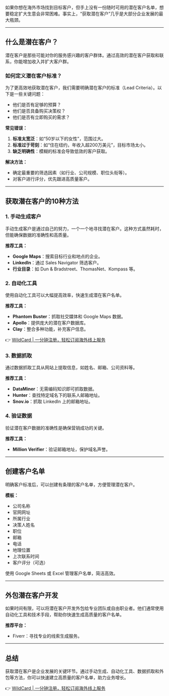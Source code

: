 如果你想在海外市场找到目标客户，但手上没有一份随时可用的潜在客户名单，想要稳定扩大生意会非常困难。事实上，“获取潜在客户”几乎是大部分企业发展的最大瓶颈。

---

## 什么是潜在客户？

潜在客户是那些可能对你的服务感兴趣的客户群体。通过高效的潜在客户获取和联系，你能增加收入并扩大客户群。

### 如何定义潜在客户标准？

为了更高效地获取潜在客户，我们需要明确潜在客户的标准（Lead Criteria）。以下是一些关键问题：

- 他们是否有足够的预算？
- 他们是否具备购买决策权？
- 他们是否有立即购买的需求？

**常见错误：**
1. **标准太宽泛**：如“50岁以下的女性”，范围过大。
2. **标准过于苛刻**：如“住在纽约，年收入超200万美元”，目标市场太小。
3. **缺乏明确性**：模糊的标准会导致低效的客户获取。

**解决方法：**
- 确定最重要的筛选因素（如行业、公司规模、职位头衔等）。
- 对客户进行评分，优先跟进高质量客户。

---

## 获取潜在客户的10种方法

### 1. 手动生成客户
手动生成客户是通过自己的努力，一个一个地寻找潜在客户。这种方式虽然耗时，但能确保数据的准确性和高质量。

**推荐工具：**
- **Google Maps**：搜索目标行业和地点的企业。
- **LinkedIn**：通过 Sales Navigator 筛选客户。
- **行业目录**：如 Dun & Bradstreet、ThomasNet、Kompass 等。

### 2. 自动化工具
使用自动化工具可以大幅提高效率，快速生成潜在客户名单。

**推荐工具：**
- **Phantom Buster**：抓取社交媒体和 Google Maps 数据。
- **Apollo**：提供庞大的潜在客户数据库。
- **Clay**：整合多种功能，补充客户信息。

👉 [WildCard | 一分钟注册，轻松订阅海外线上服务](https://bit.ly/bewildcard)

### 3. 数据抓取
通过数据抓取工具从网站上提取信息，如姓名、邮箱、公司资料等。

**推荐工具：**
- **DataMiner**：无需编码知识即可抓取数据。
- **Hunter**：查找特定域名下的联系人邮箱地址。
- **Snov.io**：抓取 LinkedIn 上的邮箱地址。

### 4. 验证数据
验证潜在客户数据的准确性是确保营销成功的关键。

**推荐工具：**
- **Million Verifier**：验证邮箱地址，保护域名声誉。

---

## 创建客户名单

明确客户标准后，可以创建有条理的客户名单，方便管理潜在客户。

**模板：**
- 公司名称
- 官网网址
- 所属行业
- 决策人姓名
- 职位
- 邮箱
- 电话
- 地理位置
- 上次联系时间
- 客户评分（可选）

使用 Google Sheets 或 Excel 管理客户名单，简洁高效。

---

## 外包潜在客户开发

如果时间有限，可以将潜在客户开发外包给专业团队或自由职业者。他们通常使用自动化工具和技术手段，帮助你快速生成高质量的客户名单。

**推荐平台：**
- Fiverr：寻找专业的线索生成服务。

---

## 总结

获取潜在客户是企业发展的关键环节。通过手动生成、自动化工具、数据抓取和外包等方法，你可以快速建立高质量的客户名单，助力业务增长。

👉 [WildCard | 一分钟注册，轻松订阅海外线上服务](https://bit.ly/bewildcard)